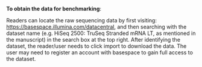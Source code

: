 **To obtain the data for benchmarking**:

Readers can locate the raw sequencing data by first visiting:
https://basespace.illumina.com/datacentral, and then searching with the dataset
name (e.g. HiSeq 2500: TruSeq Stranded mRNA LT, as mentioned in the manuscript)
in the search box at the top right. After identifying the dataset, the
reader/user needs to click import to download the data. The user may need to
register an account with basespace to gain full access to the dataset.
